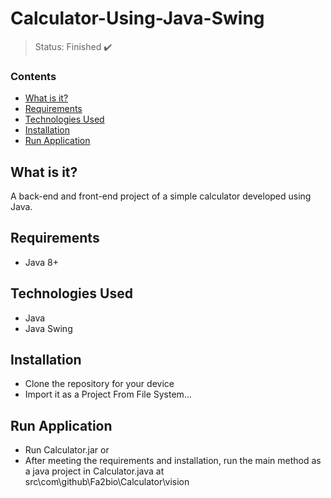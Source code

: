 <h1>Calculator-Using-Java-Swing</h1>

> Status: Finished ✔️

### Contents
  
* [What is it?](#what-is-it)
* [Requirements](#requirements)
* [Technologies Used](#technologies)
* [Installation](#installation)
* [Run Application](#run-application)

## <a name="what-is-it"></a>What is it?

A back-end and front-end project of a simple calculator developed using Java.

## <a name="requirements"></a>Requirements

- Java 8+

## <a name="technologies"></a>Technologies Used

- Java
- Java Swing

## <a name="installation"></a>Installation

- Clone the repository for your device
- Import it as a Project From File System...

## <a name="run-application"></a>Run Application

- Run Calculator.jar or
- After meeting the requirements and installation, run the main method as a java project in 
Calculator.java at src\com\github\Fa2bio\Calculator\vision 
